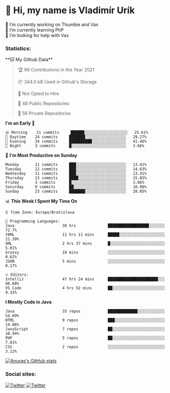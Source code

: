 <h1> 👋 Hi, my name is Vladimír Urík</h1>
<p>
 🔭 I’m currently working on Thumbie and Vax<br>
 🌱 I’m currently learning PhP<br>
 🤔 I’m looking for help with Vax<br>
</p>
<h3>Statistics:</h3>
<!--START_SECTION:waka-->
**🐱 My Github Data** 

> 🏆 96 Contributions in the Year 2021
 > 
> 📦 344.0 kB Used in Github's Storage 
 > 
> 🚫 Not Opted to Hire
 > 
> 📜 48 Public Repositories 
 > 
> 🔑 56 Private Repositories  
 > 
**I'm an Early 🐤** 

```text
🌞 Morning    21 commits     ██████░░░░░░░░░░░░░░░░░░░   25.61% 
🌆 Daytime    24 commits     ███████░░░░░░░░░░░░░░░░░░   29.27% 
🌃 Evening    34 commits     ██████████░░░░░░░░░░░░░░░   41.46% 
🌙 Night      3 commits      █░░░░░░░░░░░░░░░░░░░░░░░░   3.66%

```
📅 **I'm Most Productive on Sunday** 

```text
Monday       11 commits     ███░░░░░░░░░░░░░░░░░░░░░░   13.41% 
Tuesday      12 commits     ███░░░░░░░░░░░░░░░░░░░░░░   14.63% 
Wednesday    11 commits     ███░░░░░░░░░░░░░░░░░░░░░░   13.41% 
Thursday     13 commits     ████░░░░░░░░░░░░░░░░░░░░░   15.85% 
Friday       3 commits      █░░░░░░░░░░░░░░░░░░░░░░░░   3.66% 
Saturday     9 commits      ██░░░░░░░░░░░░░░░░░░░░░░░   10.98% 
Sunday       23 commits     ███████░░░░░░░░░░░░░░░░░░   28.05%

```


📊 **This Week I Spent My Time On** 

```text
⌚︎ Time Zone: Europe/Bratislava

💬 Programming Languages: 
Java                     38 hrs              ██████████████████░░░░░░░   72.7% 
YAML                     11 hrs 11 mins      █████░░░░░░░░░░░░░░░░░░░░   21.39% 
XML                      2 hrs 37 mins       █░░░░░░░░░░░░░░░░░░░░░░░░   5.01% 
Groovy                   19 mins             ░░░░░░░░░░░░░░░░░░░░░░░░░   0.61% 
JSON                     5 mins              ░░░░░░░░░░░░░░░░░░░░░░░░░   0.17%

🔥 Editors: 
IntelliJ                 47 hrs 24 mins      ██████████████████████░░░   90.68% 
VS Code                  4 hrs 52 mins       ██░░░░░░░░░░░░░░░░░░░░░░░   9.32%

```

**I Mostly Code in Java** 

```text
Java                     35 repos            █████████████░░░░░░░░░░░░   54.69% 
HTML                     9 repos             ███░░░░░░░░░░░░░░░░░░░░░░   14.06% 
JavaScript               7 repos             ██░░░░░░░░░░░░░░░░░░░░░░░   10.94% 
PHP                      5 repos             ██░░░░░░░░░░░░░░░░░░░░░░░   7.81% 
CSS                      2 repos             ░░░░░░░░░░░░░░░░░░░░░░░░░   3.12%

```



<!--END_SECTION:waka-->

[![Anurag's GitHub stats](https://github-readme-stats.vercel.app/api?username=vladimir-urik)](https://github.com/anuraghazra/github-readme-stats)

<h3>Social sites:</h3>
<p><a href="https://twitter.com/GGGEDR" target="_blank"><img alt="Twitter" src="https://img.shields.io/badge/twitter-%231DA1F2.svg?&style=for-the-badge&logo=twitter&logoColor=white" /></a> <a href="https://www.reddit.com/user/GGGEDR" target="_blank"><img alt="Twitter" src="https://img.shields.io/badge/reddit-%23FE6262.svg?&style=for-the-badge&logo=reddit&logoColor=white" /></a>
</p>

